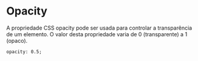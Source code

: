 # Opacity

A propriedade CSS opacity pode ser usada para controlar a transparência de um elemento. O valor desta propriedade varia de 0 (transparente) a 1 (opaco).

```
opacity: 0.5;
```
